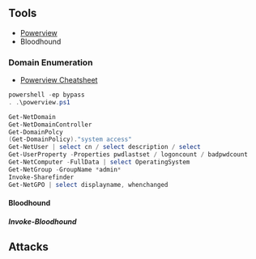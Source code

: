 ## Tools 

- [Powerview](/99_powerview.ps1)
- Bloodhound

### Domain Enumeration
- [Powerview Cheatsheet](/99_powerview_cheatsheet.md)

```powershell
powershell -ep bypass
. .\powerview.ps1

Get-NetDomain
Get-NetDomainController
Get-DomainPolcy
(Get-DomainPolicy)."system access"
Get-NetUser | select cn / select description / select
Get-UserProperty -Properties pwdlastset / logoncount / badpwdcount
Get-NetComputer -FullData | select OperatingSystem
Get-NetGroup -GroupName *admin*
Invoke-Sharefinder
Get-NetGPO | select displayname, whenchanged

```



#### Bloodhound




##### Invoke-Bloodhound




## Attacks








